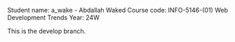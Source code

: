 Student name: a_wake - Abdallah Waked
Course code: INFO-5146-(01) Web Development Trends
Year: 24W

This is the develop branch.
